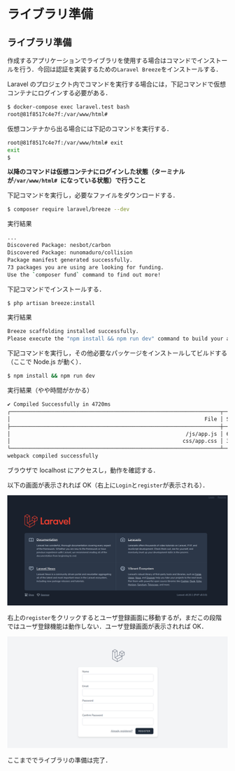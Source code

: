 # ライブラリ準備

## ライブラリ準備

作成するアプリケーションでライブラリを使用する場合はコマンドでインストールを行う．今回は認証を実装するための`Laravel Breeze`をインストールする．

Laravel のプロジェクト内でコマンドを実行する場合には，下記コマンドで仮想コンテナにログインする必要がある．

```bash
$ docker-compose exec laravel.test bash
root@81f8517c4e7f:/var/www/html#
```

仮想コンテナから出る場合には下記のコマンドを実行する．

```bash
root@81f8517c4e7f:/var/www/html# exit
exit
$
```

**以降のコマンドは仮想コンテナにログインした状態（ターミナルが`/var/www/html# `になっている状態）で行うこと**

下記コマンドを実行し，必要なファイルをダウンロードする．

```bash
$ composer require laravel/breeze --dev
```

実行結果

```bash
...
Discovered Package: nesbot/carbon
Discovered Package: nunomaduro/collision
Package manifest generated successfully.
73 packages you are using are looking for funding.
Use the `composer fund` command to find out more!
```

下記コマンドでインストールする．

```bash
$ php artisan breeze:install
```

実行結果

```bash
Breeze scaffolding installed successfully.
Please execute the "npm install && npm run dev" command to build your assets.
```

下記コマンドを実行し，その他必要なパッケージをインストールしてビルドする（ここで Node.js が動く）．

```bash
$ npm install && npm run dev
```

実行結果（やや時間がかかる）

```bash
✔ Compiled Successfully in 4720ms
┌───────────────────────────────────────────────────────────────────┬──────────┐
│                                                              File │ Size     │
├───────────────────────────────────────────────────────────────────┼──────────┤
│                                                        /js/app.js │ 673 KiB  │
│                                                       css/app.css │ 3.82 MiB │
└───────────────────────────────────────────────────────────────────┴──────────┘
webpack compiled successfully
```

ブラウザで localhost にアクセスし，動作を確認する．

以下の画面が表示されれば OK（右上に`Login`と`register`が表示される）．

![breezeインストール確認](./img/breeze-installed.png)

右上の`register`をクリックするとユーザ登録画面に移動するが，まだこの段階ではユーザ登録機能は動作しない．ユーザ登録画面が表示されれば OK．

![register画面](./img/register.png)

ここまででライブラリの準備は完了．
